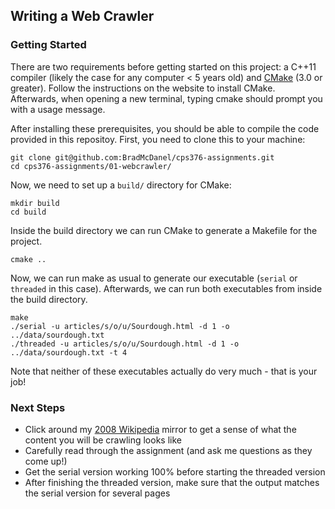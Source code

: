 ## Writing a Web Crawler

### Getting Started
There are two requirements before getting started on this project: a C++11 compiler (likely the case for any computer < 5 years old) and [CMake](https://cmake.org/download/) (3.0 or greater). Follow the instructions on the website to install CMake. Afterwards, when opening a new terminal, typing cmake should prompt you with a usage message.

After installing these prerequisites, you should be able to compile the code provided in this repositoy. First, you need to clone this to your machine:

```
git clone git@github.com:BradMcDanel/cps376-assignments.git
cd cps376-assignments/01-webcrawler/
```

Now, we need to set up a `build/` directory for CMake:

```
mkdir build
cd build
```

Inside the build directory we can run CMake to generate a Makefile for the project.
```
cmake ..
```

Now, we can run make as usual to generate our executable (`serial` or `threaded` in this case). Afterwards, we can run both executables from inside the build directory.
```
make
./serial -u articles/s/o/u/Sourdough.html -d 1 -o ../data/sourdough.txt
./threaded -u articles/s/o/u/Sourdough.html -d 1 -o ../data/sourdough.txt -t 4
```
Note that neither of these executables actually do very much - that is your job!

### Next Steps
* Click around my [2008 Wikipedia](http://66.175.215.237/) mirror to get a sense of what the content you will be crawling looks like
* Carefully read through the assignment (and ask me questions as they come up!)
* Get the serial version working 100% before starting the threaded version
* After finishing the threaded version, make sure that the output matches the serial version for several pages
